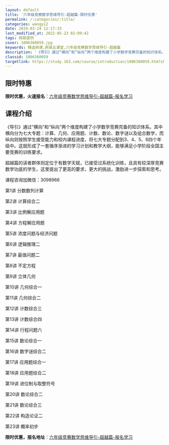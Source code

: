 ```yaml
---
layout: default
title: '六年级竞赛数学思维导引-超越篇-限时优惠'
permalink: /:categories/:title/
categories: wangyi2
date: 2019-03-24 12:17:33
last_modified_at: 2022-05-23 02:09:42
tags: 网易提供
cover: 1006360059.jpg
keywords: 精选网课,网易云课堂,六年级竞赛数学思维导引-超越篇
description: '《导引》通过“横向”和“纵向”两个维度构建了小学数学竞赛完备的知识体系。其中横向分为七大专题：计算、几何、应用题、计数、'
classid: 1006360059
targetlink: https://study.163.com/course/introduction/1006360059.htm?share=1&shareId=1025206652&utm_campaign=share&utm_medium=iphoneShare&utm_source=&utm_u=1025206652
---
```


## 限时特惠

**限时优惠，火速报名**：[六年级竞赛数学思维导引-超越篇-报名学习](https://study.163.com/course/introduction/1006360059.htm?share=1&shareId=1025206652&utm_campaign=share&utm_medium=iphoneShare&utm_source=&utm_u=1025206652)

## 课程介绍

《导引》通过“横向”和“纵向”两个维度构建了小学数学竞赛完备的知识体系。其中横向分为七大专题：计算、几何、应用题、计数、数论、数字谜以及组合数学，而纵向则按照学生接受能力和校内课程进度，将七大专题分配到3、4、5、6四个年级中。这就形成了一套循序渐进的学习计划和教学大纲，能够满足小学阶段全国主要竞赛的训练要求。



超越篇的读者群体则定位于有数学天赋，已接受过系统化训练，且具有较深厚竞赛数学功底的学生，这里提出了更高的要求，更大的挑战，激励进一步探索和思考。



课程咨询加微信：3098966



第1讲 分数数列计算

第2讲 计算综合二

第3讲 比例解应用题

第4讲 方程解应用题

第5讲 浓度问题与经济问题

第6讲 逻辑推理二

第7讲 最值问题二

第8讲 不定方程

第9讲 立体几何

第10讲 几何综合一

第11讲 几何综合二

第12讲 计数综合三

第13讲 计数综合四

第14讲 行程问题六

第15讲 数论综合一

第16讲 数字谜综合二

第17讲 应用题综合一

第18讲 应用题综合二

第19讲 进位制与取整符号

第20讲 数论综合二

第21讲 数论综合三

第22讲 构造论证二

第23讲 概率初步

**限时优惠，报名地址**：[六年级竞赛数学思维导引-超越篇-报名学习](https://study.163.com/course/introduction/1006360059.htm?share=1&shareId=1025206652&utm_campaign=share&utm_medium=iphoneShare&utm_source=&utm_u=1025206652)


